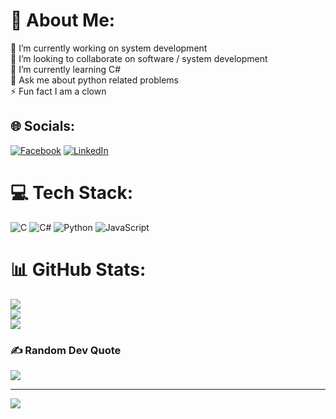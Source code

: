 # 💫 About Me:
🔭 I’m currently working on system development<br>👯 I’m looking to collaborate on software / system development<br>🌱 I’m currently learning C#<br>💬 Ask me about python related problems<br>⚡ Fun fact I am a clown


## 🌐 Socials:
[![Facebook](https://img.shields.io/badge/Facebook-%231877F2.svg?logo=Facebook&logoColor=white)](https://facebook.com) [![LinkedIn](https://img.shields.io/badge/LinkedIn-%230077B5.svg?logo=linkedin&logoColor=white)](https://linkedin.com) 

# 💻 Tech Stack:
![C](https://img.shields.io/badge/c-%2300599C.svg?style=flat-square&logo=c&logoColor=white) ![C#](https://img.shields.io/badge/c%23-%23239120.svg?style=flat-square&logo=c-sharp&logoColor=white) ![Python](https://img.shields.io/badge/python-3670A0?style=flat-square&logo=python&logoColor=ffdd54) ![JavaScript](https://img.shields.io/badge/javascript-%23323330.svg?style=flat-square&logo=javascript&logoColor=%23F7DF1E)
# 📊 GitHub Stats:
![](https://github-readme-stats.vercel.app/api?username=landergerotto&theme=midnight-purple&hide_border=false&include_all_commits=false&count_private=false)<br/>
![](https://github-readme-streak-stats.herokuapp.com/?user=landergerotto&theme=midnight-purple&hide_border=false)<br/>
![](https://github-readme-stats.vercel.app/api/top-langs/?username=landergerotto&theme=midnight-purple&hide_border=false&include_all_commits=false&count_private=false&layout=compact)

### ✍️ Random Dev Quote
![](https://quotes-github-readme.vercel.app/api?type=horizontal&theme=tokyonight)

---
[![](https://visitcount.itsvg.in/api?id=landergerotto&icon=5&color=6)](https://visitcount.itsvg.in)

